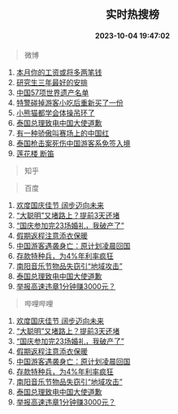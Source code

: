 <div align="center"><h2>实时热搜榜</h2><h4>2023-10-04 19:47:02</h4></div>

> 微博  

1. [本月你的工资或将多两笔钱](https://s.weibo.com/weibo?q=%23%E6%9C%AC%E6%9C%88%E4%BD%A0%E7%9A%84%E5%B7%A5%E8%B5%84%E6%88%96%E5%B0%86%E5%A4%9A%E4%B8%A4%E7%AC%94%E9%92%B1%23&t=31&band_rank=1&Refer=top)<br />
2. [研究生三年最好的安排](https://s.weibo.com/weibo?q=%E7%A0%94%E7%A9%B6%E7%94%9F%E4%B8%89%E5%B9%B4%E6%9C%80%E5%A5%BD%E7%9A%84%E5%AE%89%E6%8E%92&t=31&band_rank=2&Refer=top)<br />
3. [中国57项世界遗产名单](https://s.weibo.com/weibo?q=%23%E4%B8%AD%E5%9B%BD57%E9%A1%B9%E4%B8%96%E7%95%8C%E9%81%97%E4%BA%A7%E5%90%8D%E5%8D%95%23&t=31&band_rank=3&Refer=top)<br />
4. [特警碰掉游客小吃后重新买了一份](https://s.weibo.com/weibo?q=%23%E7%89%B9%E8%AD%A6%E7%A2%B0%E6%8E%89%E6%B8%B8%E5%AE%A2%E5%B0%8F%E5%90%83%E5%90%8E%E9%87%8D%E6%96%B0%E4%B9%B0%E4%BA%86%E4%B8%80%E4%BB%BD%23&t=31&band_rank=4&Refer=top)<br />
5. [小熊猫都学会体操吊环了](https://s.weibo.com/weibo?q=%23%E5%B0%8F%E7%86%8A%E7%8C%AB%E9%83%BD%E5%AD%A6%E4%BC%9A%E4%BD%93%E6%93%8D%E5%90%8A%E7%8E%AF%E4%BA%86%23&t=31&band_rank=5&Refer=top)<br />
6. [泰国总理致电中国大使道歉](https://s.weibo.com/weibo?q=%23%E6%B3%B0%E5%9B%BD%E6%80%BB%E7%90%86%E8%87%B4%E7%94%B5%E4%B8%AD%E5%9B%BD%E5%A4%A7%E4%BD%BF%E9%81%93%E6%AD%89%23&t=31&band_rank=6&Refer=top)<br />
7. [有一种骄傲叫赛场上的中国红](https://s.weibo.com/weibo?q=%23%E6%9C%89%E4%B8%80%E7%A7%8D%E9%AA%84%E5%82%B2%E5%8F%AB%E8%B5%9B%E5%9C%BA%E4%B8%8A%E7%9A%84%E4%B8%AD%E5%9B%BD%E7%BA%A2%23&t=31&band_rank=7&Refer=top)<br />
8. [泰国枪击案死伤中国游客系免签入境](https://s.weibo.com/weibo?q=%23%E6%B3%B0%E5%9B%BD%E6%9E%AA%E5%87%BB%E6%A1%88%E6%AD%BB%E4%BC%A4%E4%B8%AD%E5%9B%BD%E6%B8%B8%E5%AE%A2%E7%B3%BB%E5%85%8D%E7%AD%BE%E5%85%A5%E5%A2%83%23&t=31&band_rank=8&Refer=top)<br />
9. [莲花楼 断笛](https://s.weibo.com/weibo?q=%E8%8E%B2%E8%8A%B1%E6%A5%BC%20%E6%96%AD%E7%AC%9B&t=31&band_rank=9&Refer=top)<br />

> 知乎  


> 百度  

1. [欢度国庆佳节 阔步迈向未来](https://www.baidu.com/s?wd=%E6%AC%A2%E5%BA%A6%E5%9B%BD%E5%BA%86%E4%BD%B3%E8%8A%82+%E9%98%94%E6%AD%A5%E8%BF%88%E5%90%91%E6%9C%AA%E6%9D%A5&sa=fyb_news&rsv_dl=fyb_news)<br />
2. [“大聪明”又堵路上？提前3天还堵](https://www.baidu.com/s?wd=%E2%80%9C%E5%A4%A7%E8%81%AA%E6%98%8E%E2%80%9D%E5%8F%88%E5%A0%B5%E8%B7%AF%E4%B8%8A%EF%BC%9F%E6%8F%90%E5%89%8D3%E5%A4%A9%E8%BF%98%E5%A0%B5&sa=fyb_news&rsv_dl=fyb_news)<br />
3. [“国庆参加完23场婚礼，我破产了”](https://www.baidu.com/s?wd=%E2%80%9C%E5%9B%BD%E5%BA%86%E5%8F%82%E5%8A%A0%E5%AE%8C23%E5%9C%BA%E5%A9%9A%E7%A4%BC%EF%BC%8C%E6%88%91%E7%A0%B4%E4%BA%A7%E4%BA%86%E2%80%9D&sa=fyb_news&rsv_dl=fyb_news)<br />
4. [假期返程注意添衣保暖](https://www.baidu.com/s?wd=%E5%81%87%E6%9C%9F%E8%BF%94%E7%A8%8B%E6%B3%A8%E6%84%8F%E6%B7%BB%E8%A1%A3%E4%BF%9D%E6%9A%96&sa=fyb_news&rsv_dl=fyb_news)<br />
5. [中国游客遇袭身亡：原计划凌晨回国](https://www.baidu.com/s?wd=%E4%B8%AD%E5%9B%BD%E6%B8%B8%E5%AE%A2%E9%81%87%E8%A2%AD%E8%BA%AB%E4%BA%A1%EF%BC%9A%E5%8E%9F%E8%AE%A1%E5%88%92%E5%87%8C%E6%99%A8%E5%9B%9E%E5%9B%BD&sa=fyb_news&rsv_dl=fyb_news)<br />
6. [存款特种兵，为4%年利率疯狂](https://www.baidu.com/s?wd=%E5%AD%98%E6%AC%BE%E7%89%B9%E7%A7%8D%E5%85%B5%EF%BC%8C%E4%B8%BA4%25%E5%B9%B4%E5%88%A9%E7%8E%87%E7%96%AF%E7%8B%82&sa=fyb_news&rsv_dl=fyb_news)<br />
7. [南阳音乐节物品失窃引“地域攻击”](https://www.baidu.com/s?wd=%E5%8D%97%E9%98%B3%E9%9F%B3%E4%B9%90%E8%8A%82%E7%89%A9%E5%93%81%E5%A4%B1%E7%AA%83%E5%BC%95%E2%80%9C%E5%9C%B0%E5%9F%9F%E6%94%BB%E5%87%BB%E2%80%9D&sa=fyb_news&rsv_dl=fyb_news)<br />
8. [泰国总理致电中国大使道歉](https://www.baidu.com/s?wd=%E6%B3%B0%E5%9B%BD%E6%80%BB%E7%90%86%E8%87%B4%E7%94%B5%E4%B8%AD%E5%9B%BD%E5%A4%A7%E4%BD%BF%E9%81%93%E6%AD%89&sa=fyb_news&rsv_dl=fyb_news)<br />
9. [举报高速违章1分钟赚3000元？](https://www.baidu.com/s?wd=%E4%B8%BE%E6%8A%A5%E9%AB%98%E9%80%9F%E8%BF%9D%E7%AB%A01%E5%88%86%E9%92%9F%E8%B5%9A3000%E5%85%83%EF%BC%9F&sa=fyb_news&rsv_dl=fyb_news)<br />

> 哔哩哔哩  

1. [欢度国庆佳节 阔步迈向未来](https://www.baidu.com/s?wd=%E6%AC%A2%E5%BA%A6%E5%9B%BD%E5%BA%86%E4%BD%B3%E8%8A%82+%E9%98%94%E6%AD%A5%E8%BF%88%E5%90%91%E6%9C%AA%E6%9D%A5&sa=fyb_news&rsv_dl=fyb_news)<br />
2. [“大聪明”又堵路上？提前3天还堵](https://www.baidu.com/s?wd=%E2%80%9C%E5%A4%A7%E8%81%AA%E6%98%8E%E2%80%9D%E5%8F%88%E5%A0%B5%E8%B7%AF%E4%B8%8A%EF%BC%9F%E6%8F%90%E5%89%8D3%E5%A4%A9%E8%BF%98%E5%A0%B5&sa=fyb_news&rsv_dl=fyb_news)<br />
3. [“国庆参加完23场婚礼，我破产了”](https://www.baidu.com/s?wd=%E2%80%9C%E5%9B%BD%E5%BA%86%E5%8F%82%E5%8A%A0%E5%AE%8C23%E5%9C%BA%E5%A9%9A%E7%A4%BC%EF%BC%8C%E6%88%91%E7%A0%B4%E4%BA%A7%E4%BA%86%E2%80%9D&sa=fyb_news&rsv_dl=fyb_news)<br />
4. [假期返程注意添衣保暖](https://www.baidu.com/s?wd=%E5%81%87%E6%9C%9F%E8%BF%94%E7%A8%8B%E6%B3%A8%E6%84%8F%E6%B7%BB%E8%A1%A3%E4%BF%9D%E6%9A%96&sa=fyb_news&rsv_dl=fyb_news)<br />
5. [中国游客遇袭身亡：原计划凌晨回国](https://www.baidu.com/s?wd=%E4%B8%AD%E5%9B%BD%E6%B8%B8%E5%AE%A2%E9%81%87%E8%A2%AD%E8%BA%AB%E4%BA%A1%EF%BC%9A%E5%8E%9F%E8%AE%A1%E5%88%92%E5%87%8C%E6%99%A8%E5%9B%9E%E5%9B%BD&sa=fyb_news&rsv_dl=fyb_news)<br />
6. [存款特种兵，为4%年利率疯狂](https://www.baidu.com/s?wd=%E5%AD%98%E6%AC%BE%E7%89%B9%E7%A7%8D%E5%85%B5%EF%BC%8C%E4%B8%BA4%25%E5%B9%B4%E5%88%A9%E7%8E%87%E7%96%AF%E7%8B%82&sa=fyb_news&rsv_dl=fyb_news)<br />
7. [南阳音乐节物品失窃引“地域攻击”](https://www.baidu.com/s?wd=%E5%8D%97%E9%98%B3%E9%9F%B3%E4%B9%90%E8%8A%82%E7%89%A9%E5%93%81%E5%A4%B1%E7%AA%83%E5%BC%95%E2%80%9C%E5%9C%B0%E5%9F%9F%E6%94%BB%E5%87%BB%E2%80%9D&sa=fyb_news&rsv_dl=fyb_news)<br />
8. [泰国总理致电中国大使道歉](https://www.baidu.com/s?wd=%E6%B3%B0%E5%9B%BD%E6%80%BB%E7%90%86%E8%87%B4%E7%94%B5%E4%B8%AD%E5%9B%BD%E5%A4%A7%E4%BD%BF%E9%81%93%E6%AD%89&sa=fyb_news&rsv_dl=fyb_news)<br />
9. [举报高速违章1分钟赚3000元？](https://www.baidu.com/s?wd=%E4%B8%BE%E6%8A%A5%E9%AB%98%E9%80%9F%E8%BF%9D%E7%AB%A01%E5%88%86%E9%92%9F%E8%B5%9A3000%E5%85%83%EF%BC%9F&sa=fyb_news&rsv_dl=fyb_news)<br />
